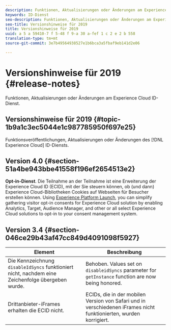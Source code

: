 ```yaml
---
description: Funktionen, Aktualisierungen oder Änderungen am Experience Cloud ID-Dienst.
keywords: ID-Dienst
seo-description: Funktionen, Aktualisierungen oder Änderungen am Experience Cloud ID-Dienst.
seo-title: Versionshinweise für 2019
title: Versionshinweise für 2019
uuid: a 5 a 59410-7 f 5-48 f 9-a 30 a-fef 1 c 2 e 2 b 558
translation-type: tm+mt
source-git-commit: 3e7b49564938527e1b6bca3a5fbaf9eb141d2e06

---
```



# Versionshinweise für 2019 {#release-notes}

Funktionen, Aktualisierungen oder Änderungen am Experience Cloud ID-Dienst.

## Versionshinweise für 2019 {#topic-1b9a1c3ec5044e1c987785950f697e25}

Funktionsveröffentlichungen, Aktualisierungen oder Änderungen des [!DNL Experience Cloud] ID-Diensts.

## Version 4.0 {#section-51a4be943bbe41558f196ef2654513e2}

**Opt-in-Dienst**. Die Teilnahme an der Teilnahme ist eine Erweiterung der Experience Cloud ID (ECID), mit der Sie steuern können, ob (und dann) Experience Cloud-Bibliotheken Cookies auf Webseiten für Besucher erstellen können. Using [Experience Platform Launch](https://docs.adobelaunch.com/), you can simplify gathering visitor opt-in consents for Experience Cloud solution by enabling Analytics, Target, Audience Manager, and other or all select Experience Cloud solutions to opt-in to your consent management system.

## Version 3.4 {#section-046ce29b43af47cc849d4091098f5927}

| Element | Beschreibung |
|---|---|
| Die Kennzeichnung `disableIdSyncs` funktioniert nicht, nachdem eine Zeichenfolge übergeben wurde. | Behoben. Values set on `disableidSyncs` parameter for `getInstance` function are now being honored. |
| Drittanbieter-iFrames erhalten die ECID nicht. | ECIDs, die in der mobilen Version von Safari und in verschiedenen iFrames nicht funktionierten, wurden korrigiert. |


